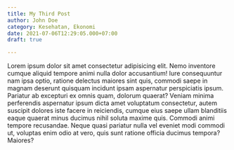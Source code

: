```yaml
---
title: My Third Post
author: John Doe
category: Kesehatan, Ekonomi
date: 2021-07-06T12:29:05.000+07:00
draft: true

---
```

Lorem ipsum dolor sit amet consectetur adipisicing elit. Nemo inventore cumque aliquid tempore animi nulla dolor accusantium! Iure consequuntur nam ipsa optio, ratione delectus maiores sint quis, commodi saepe in magnam deserunt quisquam incidunt ipsam aspernatur perspiciatis ipsum. Pariatur ab excepturi ex omnis quam, dolorum quaerat? Veniam minima perferendis aspernatur ipsum dicta amet voluptatum consectetur, autem suscipit dolores iste facere in reiciendis, cumque eius saepe ullam blanditiis eaque quaerat minus ducimus nihil soluta maxime quis. Commodi animi tempore recusandae. Neque quasi pariatur nulla vel eveniet modi commodi ut, voluptas enim odio at vero, quis sunt ratione officia ducimus tempora? Maiores?